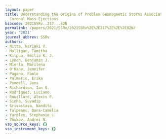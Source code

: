 ```yaml
---
layout: paper
title: Understanding the Origins of Problem Geomagnetic Storms Associated with "Stealth"
  Coronal Mass Ejections
bibcode: 2021SSRv..217...82N
permalink: /papers/2021/SSRv/2021SSRv%2E%2E217%2E%2E%2E82N/
year: '2021'
journal_abbrev: SSRv
authors:
- Nitta, Nariaki V.
- Mulligan, Tamitha
- Kilpua, Emilia K. J.
- Lynch, Benjamin J.
- Mierla, Marilena
- O'Kane, Jennifer
- Pagano, Paolo
- Palmerio, Erika
- Pomoell, Jens
- Richardson, Ian G.
- Rodriguez, Luciano
- Rouillard, Alexis P.
- Sinha, Suvadip
- Srivastava, Nandita
- Talpeanu, Dana-Camelia
- Yardley, Stephanie L.
- Zhukov, Andrei N.
vso_source_keys: {}
vso_instrument_keys: {}
---
```

